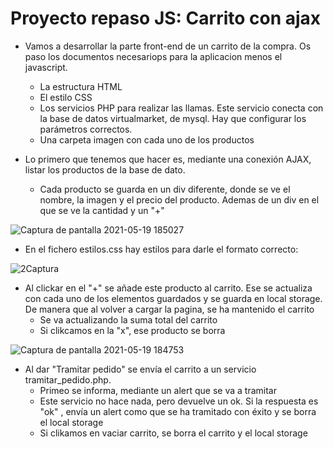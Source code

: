 # Proyecto repaso JS: Carrito con ajax

- Vamos a desarrollar la parte front-end de un carrito de la compra.
Os paso los documentos necesariops para la aplicacion menos el javascript.
   - La estructura HTML
   - El estilo CSS
   - Los servicios PHP para realizar las llamas. Este servicio conecta con la base de datos virtualmarket, de mysql. Hay que configurar los parámetros correctos.
   - Una carpeta imagen con cada uno de los productos

- Lo primero que tenemos que hacer es, mediante una conexión AJAX, listar los productos de la base de dato.
   - Cada producto se guarda en un div diferente, donde se ve el nombre, la imagen y el precio del producto. Ademas de un div en el que se ve la cantidad y un "+"

![Captura de pantalla 2021-05-19 185027](https://user-images.githubusercontent.com/70903768/118853299-e4225e80-b8d3-11eb-8aa3-6903820d08e3.jpg)

- En el fichero estilos.css hay estilos para darle el formato correcto:

![2Captura](https://user-images.githubusercontent.com/70903768/119355574-b8bdbc00-bca5-11eb-8fdc-8897f07e841f.PNG)


- Al clickar en el "+" se añade este producto al carrito. Ese se actualiza con cada uno de los elementos guardados y se guarda en local storage. De manera que al volver a cargar la pagina, se ha mantenido el carrito
   - Se va actualizando la suma total del carrito
   - Si clikcamos en la "x", ese producto se borra

![Captura de pantalla 2021-05-19 184753](https://user-images.githubusercontent.com/70903768/118853340-f0a6b700-b8d3-11eb-9bf1-158f5a3962f0.jpg)


- Al dar "Tramitar pedido" se envía el carrito a un servicio tramitar_pedido.php. 
   - Primeo se informa, mediante un alert que se va a tramitar
   - Este servicio no hace nada, pero devuelve un ok. Si la respuesta es "ok" , envía un alert como que se ha tramitado con éxito y se borra el local storage
   - Si clikamos en vaciar carrito, se borra el carrito y el local storage
